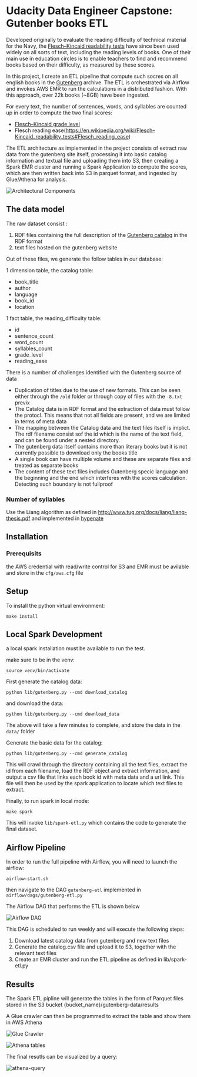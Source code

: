 [components]: https://github.com/jazracherif/udacity-data-engineer-gutenberg/blob/master/docs/components.png
[dag]: https://github.com/jazracherif/udacity-data-engineer-gutenberg/blob/master/docs/dag.png
[crawler]: https://github.com/jazracherif/udacity-data-engineer-gutenberg/blob/master/docs/glue-crawler.png
[athena]: https://github.com/jazracherif/udacity-data-engineer-gutenberg/blob/master/docs/athena-tables.png
[athena-query]: https://github.com/jazracherif/udacity-data-engineer-gutenberg/blob/master/docs/athena-query.png

# Udacity Data Engineer Capstone: Gutenber books ETL

Developed originally to evaluate the reading difficulty of technical material for the Navy, the [Flesch–Kincaid readability tests](https://en.wikipedia.org/wiki/Flesch–Kincaid_readability_tests) have since been used widely on all sorts of text, including the reading levels of books. One of their main use in education circles is to enable teachers to find and recommend books based on their difficulty, as measured by these scores.

In this project, I create an ETL pipeline that compute such socres on all english books in the [Gutenberg](www.gutenberg.org) archive. The ETL is orchestrated via Airflow and invokes AWS EMR to run the calculations in a distributed fashion. With this approach, over 22k books (\~8GB) have been ingested.

For every text, the number of sentences, words, and syllables are counted up in order to compute the two final scores:
- [Flesch–Kincaid grade level](https://en.wikipedia.org/wiki/Flesch–Kincaid_readability_tests#Flesch–Kincaid_grade_level) 
- Flesch reading ease(https://en.wikipedia.org/wiki/Flesch–Kincaid_readability_tests#Flesch_reading_ease)

The ETL architecture as implemented in the project consists of extract raw data from the gutenberg site itself, processing it into basic catalog information and textual file and uploading them into S3, then creating a Spark EMR cluster and running a Spark Application to compute the scores, which are then written back into S3 in parquet format, and ingested by Glue/Athena for analysis.

![Architectural Components][components]


## The data model

The raw dataset consist :
1. RDF files containing the full description of the [Gutenberg catalog](http://www.gutenberg.org/wiki/Gutenberg:Feeds) in the RDF format
2. text files hosted on the gutenberg website 

Out of these files, we generate the follow tables in our database:

1 dimension table, the catalog table:
- book_title
- author
- language
- book_id
- location

1 fact table, the reading_difficulty table:
- id
- sentence_count
- word_count
- syllables_count
- grade_level
- reading_ease


There is a number of challenges identified with the Gutenberg source of data
- Duplication of titles due to the use of new formats. This can be seen either through the `/old` folder or through copy of files with the `-8.txt` previx
- The Catalog data is in RDF format and the extraction of data must follow the protocl. This means that not all fields are present, and we are limited in terms of meta data
- The mapping between the Catalog data and the text files itself is implict. The rdf filename consist sof the id which is the name of the text field, and can be found under a nested directory.
- The gutenberg data itself contains more than literary books but it is not currently possible to download only the books title
- A single book can have multiple volume and these are separate files and treated as separate books
- The content of these text files includes Gutenberg specic language and the beginning and the end which interferes with the scores calculation. Detecting such boundary is not fullproof


### Number of syllables
Use the Liang algorithm as defined in http://www.tug.org/docs/liang/liang-thesis.pdf
and implemented in [hypenate](https://github.com/jfinkels/hyphenate)


## Installation

### Prerequisits

the AWS credential with read/write control for S3 and EMR must be avilable and store in the `cfg/aws.cfg` file

## Setup

To install the python virtual environment:

`make install`


## Local Spark Development

a local spark installation must be available to run the test.

make sure to be in the venv:

`source venv/bin/activate`

First generate the catalog data:

`python lib/gutenberg.py --cmd download_catalog`

and download the data:

`python lib/gutenberg.py --cmd download_data`

The above will take a few minutes to complete, and store the data in the `data/` folder

Generate the basic data for the catalog:

`python lib/gutenberg.py --cmd generate_catalog`

This will crawl through the directory containing all the text files, extract the id from each filename, load the RDF object and extract information, and output a csv file that links each book id with meta data and a url link. This file will then be used by the spark application to locate which text files to extract.

Finally, to run spark in local mode:

`make spark`

This will invoke `lib/spark-etl.py` which contains the code to generate the final dataset.


## Airflow Pipeline

In order to run the full pipeline with Airflow, you will need to launch the airflow:

`airflow-start.sh`

then navigate to the DAG `gutenberg-etl` implemented in `airflow/dags/gutenberg-etl.py`

The Airflow DAG that performs the ETL is shown below

![Airflow DAG][dag]


This DAG is scheduled to run weekly and will execute the following steps:
1) Download latest catalog data from gutenberg and new text files
2) Generate the catalog.csv file and upload it to S3, together with the relevant text files
3) Create an EMR cluster and run the ETL pipeline as defined in lib/spark-etl.py

## Results

The Spark ETL pipline will generate the tables in the form of Parquet files stored in the S3 bucket {bucket_name}/gutenberg-data/results

A Glue crawler can then be programmed to extract the table and show them in AWS Athena

![Glue Crawler][crawler]

![Athena tables][athena]

The final resutls can be visualized by a query:

![athena-query][athena-query]


